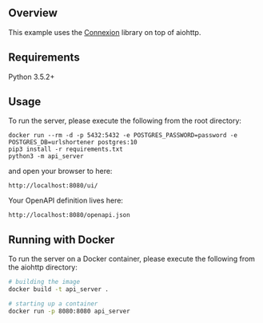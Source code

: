 ## Overview

This example uses the [Connexion](https://github.com/zalando/connexion) library on top of aiohttp.

## Requirements
Python 3.5.2+

## Usage
To run the server, please execute the following from the root directory:

```
docker run --rm -d -p 5432:5432 -e POSTGRES_PASSWORD=password -e POSTGRES_DB=urlshortener postgres:10
pip3 install -r requirements.txt
python3 -m api_server
```

and open your browser to here:

```
http://localhost:8080/ui/
```

Your OpenAPI definition lives here:

```
http://localhost:8080/openapi.json
```

## Running with Docker

To run the server on a Docker container, please execute the following from the aiohttp directory:

```bash
# building the image
docker build -t api_server .

# starting up a container
docker run -p 8080:8080 api_server
```
